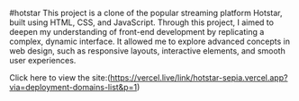 #hotstar
 This project is a clone of the popular streaming platform Hotstar, built using HTML, CSS, and JavaScript. 
Through this project, I aimed to deepen my understanding of front-end development by replicating a complex, dynamic interface. 
It allowed me to explore advanced concepts in web design, such as responsive layouts, interactive elements, and smooth user experiences. 

Click here to view the site:(https://vercel.live/link/hotstar-sepia.vercel.app?via=deployment-domains-list&p=1)
